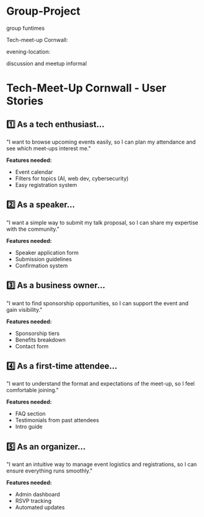 # Group-Project
group funtimes 


Tech-meet-up Cornwall:

evening-location: 

discussion and meetup informal

# Tech-Meet-Up Cornwall - User Stories

## 1️⃣ As a tech enthusiast…
"I want to browse upcoming events easily, so I can plan my attendance and see which meet-ups interest me."

**Features needed:**
- Event calendar
- Filters for topics (AI, web dev, cybersecurity)
- Easy registration system

## 2️⃣ As a speaker…
"I want a simple way to submit my talk proposal, so I can share my expertise with the community."

**Features needed:**
- Speaker application form
- Submission guidelines
- Confirmation system

## 3️⃣ As a business owner…
"I want to find sponsorship opportunities, so I can support the event and gain visibility."

**Features needed:**
- Sponsorship tiers
- Benefits breakdown
- Contact form

## 4️⃣ As a first-time attendee…
"I want to understand the format and expectations of the meet-up, so I feel comfortable joining."

**Features needed:**
- FAQ section
- Testimonials from past attendees
- Intro guide

## 5️⃣ As an organizer…
"I want an intuitive way to manage event logistics and registrations, so I can ensure everything runs smoothly."

**Features needed:**
- Admin dashboard
- RSVP tracking
- Automated updates


